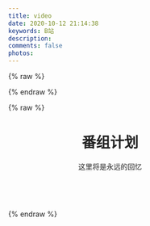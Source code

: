 ```yaml
---
title: video
date: 2020-10-12 21:14:38
keywords: B站
description: 
comments: false
photos: 
---
```

{% raw %}
<script>
  var videos = [
    {
      img: 'https://lain.bgm.tv/pic/cover/l/0e/1e/218971_2y351.jpg',
      title: '朝花夕誓——于离别之朝束起约定之花',
      status: '已追完',
      progress: 100,
      jp: 'さよならの朝に約束の花をかざろう',
      time: '放送时间: 2018-02-24 SUN.',
      desc: ' 住在远离尘嚣的土地，一边将每天的事情编织成名为希比欧的布，一边静静生活的伊欧夫人民。在15岁左右外表就停止成长，拥有数百年寿命的他们，被称为“离别的一族”，并被视为活着的传说。没有双亲的伊欧夫少女玛奇亚，过着被伙伴包围的平稳日子，却总感觉“孤身一人”。他们的这种日常，一瞬间就崩溃消失。追求伊欧夫的长寿之血，梅萨蒂军乘坐着名为雷纳特的古代兽发动了进攻。在绝望与混乱之中，伊欧夫的第一美女蕾莉亚被梅萨蒂带走，而玛奇亚暗恋的少年克里姆也失踪了。玛奇亚虽然总算逃脱了，却失去了伙伴和归去之地……。'
    },
    {
      img : 'https://lain.bgm.tv/pic/cover/l/0e/1e/218971_2y351.jpg',
      title: '朝花夕誓——于离别之朝束起约定之花',
      status: '已追完',
      progress: 100,
      jp: 'さよならの朝に約束の花をかざろう',
      time: '2018-02-24 SUN.',
      desc: ' 住在远离尘嚣的土地，一边将每天的事情编织成名为希比欧的布，一边静静生活的伊欧夫人民。在15岁左右外表就停止成长，拥有数百年寿命的他们，被称为“离别的一族”，并被视为活着的传说。没有双亲的伊欧夫少女玛奇亚，过着被伙伴包围的平稳日子，却总感觉“孤身一人”。他们的这种日常，一瞬间就崩溃消失。追求伊欧夫的长寿之血，梅萨蒂军乘坐着名为雷纳特的古代兽发动了进攻。在绝望与混乱之中，伊欧夫的第一美女蕾莉亚被梅萨蒂带走，而玛奇亚暗恋的少年克里姆也失踪了。玛奇亚虽然总算逃脱了，却失去了伙伴和归去之地……。'
    }
  ]
</script>
{% endraw %}

{% raw %}
  <style>.should-ellipsis{overflow:hidden;text-overflow:ellipsis;white-space:nowrap;width:95%;}.should-ellipsis-full{overflow:hidden;text-overflow:ellipsis;white-space:nowrap;width:100%;}.should-ellipsis i{position:absolute;right:24px;}.grey-text{color:#9e9e9e !important}.grey-text.text-darken-4{color:#212121 !important}html{line-height:1.15;-ms-text-size-adjust:100%;-webkit-text-size-adjust:100%}body{margin:0}img{border-style:none}progress{display:inline-block;vertical-align:baseline}::-webkit-file-upload-button{-webkit-appearance:button;font:inherit}html{-webkit-box-sizing:border-box;box-sizing:border-box}*,*:before,*:after{-webkit-box-sizing:inherit;box-sizing:inherit}ul:not(.browser-default){padding-left:0;list-style-type:none}ul:not(.browser-default)>li{list-style-type:none}.card{-webkit-box-shadow:0 2px 2px 0 rgba(0,0,0,0.14),0 3px 1px -2px rgba(0,0,0,0.12),0 1px 5px 0 rgba(0,0,0,0.2);box-shadow:0 2px 2px 0 rgba(0,0,0,0.14),0 3px 1px -2px rgba(0,0,0,0.12),0 1px 5px 0 rgba(0,0,0,0.2)}.hoverable{-webkit-transition:-webkit-box-shadow .25s;transition:-webkit-box-shadow .25s;transition:box-shadow .25s;transition:box-shadow .25s,-webkit-box-shadow .25s}.hoverable:hover{-webkit-box-shadow:0 8px 17px 0 rgba(0,0,0,0.2),0 6px 20px 0 rgba(0,0,0,0.19);box-shadow:0 8px 17px 0 rgba(0,0,0,0.2),0 6px 20px 0 rgba(0,0,0,0.19)}i{line-height:inherit}i.right{float:right;margin-left:15px}.bangumi .right{float:right !important}.material-icons{text-rendering:optimizeLegibility;-webkit-font-feature-settings:'liga';-moz-font-feature-settings:'liga';font-feature-settings:'liga'}.row{margin-left:auto;margin-right:auto;margin-bottom:20px}.row:after{content:"";display:table;clear:both}.row .col{float:left;-webkit-box-sizing:border-box;box-sizing:border-box;padding:0 .75rem;min-height:1px}.row .col.s12{width:100%;margin-left:auto;left:auto;right:auto}@media only screen and (min-width:601px){.row .col.m6{width:50%;margin-left:auto;left:auto;right:auto}}html{line-height:1.5;font-family:-apple-system,BlinkMacSystemFont,"Segoe UI",Roboto,Oxygen-Sans,Ubuntu,Cantarell,"Helvetica Neue",sans-serif;font-weight:normal;color:rgba(0,0,0,0.87)}@media only screen and (min-width:0){html{font-size:14px}}@media only screen and (min-width:992px){html{font-size:14.5px}}@media only screen and (min-width:1200px){html{font-size:15px}}.card{position:relative;margin:.5rem 0 1rem 0;background-color:#fff;-webkit-transition:-webkit-box-shadow .25s;transition:-webkit-box-shadow .25s;transition:box-shadow .25s;transition:box-shadow .25s,-webkit-box-shadow .25s;border-radius:2px}.card .card-title{font-size:24px;font-weight:300}.card .card-title.activator{cursor:pointer}.card .card-image{position:relative}.card .card-image img{display:block;border-radius:2px 2px 0 0;position:relative;left:0;right:0;top:0;bottom:0;width:100%}.card .card-content{padding:24px;border-radius:0 0 2px 2px}.card .card-content p{margin:0}.card .card-content .card-title{display:block;line-height:32px;margin-bottom:8px}.card .card-content .card-title i{line-height:32px}.card .card-reveal{padding:24px;position:absolute;background-color:#fff;width:100%;overflow-y:auto;left:0;top:100%;height:100%;z-index:3;display:none}.card .card-reveal .card-title{cursor:pointer;display:block}.waves-effect{position:relative;cursor:pointer;display:inline-block;overflow:hidden;-webkit-user-select:none;-moz-user-select:none;-ms-user-select:none;user-select:none;-webkit-tap-highlight-color:transparent;vertical-align:middle;z-index:1;-webkit-transition:.3s ease-out;transition:.3s ease-out}.waves-effect img{position:relative;z-index:-1}.waves-block{display:block}::-webkit-input-placeholder{color:#d1d1d1}::-moz-placeholder{color:#d1d1d1}:-ms-input-placeholder{color:#d1d1d1}::-ms-input-placeholder{color:#d1d1d1}[type="radio"]:not(:checked){position:absolute;opacity:0;pointer-events:none}[type="radio"]:not(:checked)+span{position:relative;padding-left:35px;cursor:pointer;display:inline-block;height:25px;line-height:25px;font-size:1rem;-webkit-transition:.28s ease;transition:.28s ease;-webkit-user-select:none;-moz-user-select:none;-ms-user-select:none;user-select:none}[type="radio"]:not(:checked)+span:before,[type="radio"]:not(:checked)+span:after{border-radius:50%}[type="radio"]:not(:checked)+span:before,[type="radio"]:not(:checked)+span:after{border:2px solid #5a5a5a}[type="radio"]:not(:checked)+span:after{-webkit-transform:scale(0);transform:scale(0)}[type="checkbox"]:not(:checked){position:absolute;opacity:0;pointer-events:none}[type="checkbox"]:not(:checked):disabled+span:not(.lever):before{border:none;background-color:rgba(0,0,0,0.42)}[type="checkbox"].filled-in:not(:checked)+span:not(.lever):before{width:0;height:0;border:3px solid transparent;left:6px;top:10px;-webkit-transform:rotateZ(37deg);transform:rotateZ(37deg);-webkit-transform-origin:100% 100%;transform-origin:100% 100%}[type="checkbox"].filled-in:not(:checked)+span:not(.lever):after{height:20px;width:20px;background-color:transparent;border:2px solid #5a5a5a;top:0px;z-index:0}input[type=checkbox]:not(:disabled) ~ .lever:active:before,input[type=checkbox]:not(:disabled).tabbed:focus ~ .lever::before{-webkit-transform:scale(2.4);transform:scale(2.4);background-color:rgba(0,0,0,0.08)}input[type=range].focused:focus:not(.active)::-webkit-slider-thumb{-webkit-box-shadow:0 0 0 10px rgba(38,166,154,0.26);box-shadow:0 0 0 10px rgba(38,166,154,0.26)}input[type=range].focused:focus:not(.active)::-moz-range-thumb{box-shadow:0 0 0 10px rgba(38,166,154,0.26)}input[type=range].focused:focus:not(.active)::-ms-thumb{box-shadow:0 0 0 10px rgba(38,166,154,0.26)}
  </style>
  <header class="page-header"><h1 class="cat-title">番组计划</h1> <span class="cat-des"><p>这里将是永远的回忆</p> </span></header>
  <div class="bangumi">
    <div class="row" id="rootRow">
    </div>
  </div>
  <script>
  window.onload = function(){
    videos.forEach(function(video, i){
      $('#rootRow').append(`<div class="col s12 m6" id="bangumi-218971">
        <div class="card hoverable" style="overflow: visible;">
          <div class="card-image waves-effect waves-block waves-light">
            <div class="activator itempic lazyload" style="background-image: url(${video.img});" data-src="${video.img}">
            </div>
          </div>
          <div class="card-content">
            <div class="card-title should-ellipsis activator grey-text text-darken-4">
              ${video.title}<i class="fa fa-commenting-o right"></i>
            </div>
            <p class="should-ellipsis-full">
            ${video.jp}</p>
            <ul class="skill-list">
              <li class="skill">
                <div>
                ${video.status}</div>
                <progress class="skill-1" max="100" value="${video.progress}">
                </progress>
              </li>
            </ul>
          </div>
          <div class="card-reveal" style="display: none; transform: translateY(0%);">
            <span class="card-title grey-text text-darken-4">
              ${video.title}<i class="fa fa-close right"></i>
            </span>
            <span>
              ${video.jp}<br>
            </span>
            <span>
              放送时间: ${video.time}<span>
                <p>${video.desc}</p>
                <ul class="skill-list">
                  <li class="skill">
                    <div>
                    ${video.status}</div>
                    <progress class="skill-1" max="100" value="${video.progress}">
                    </progress>
                  </li>
                </ul>
              </span>
            </span>
          </div>
        </div>
      </div>`)
    })
  }
  </script>
{% endraw %}